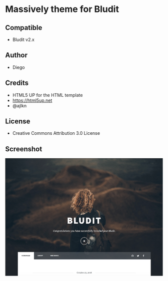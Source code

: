 # Massively theme for Bludit

## Compatible
- Bludit v2.x

## Author
- Diego

## Credits
- HTML5 UP for the HTML template
- https://html5up.net
- @ajlkn

## License
- Creative Commons Attribution 3.0 License

## Screenshot
![screenshot-Massively](https://raw.githubusercontent.com/bludit-themes/massively/master/screenshot.png)
